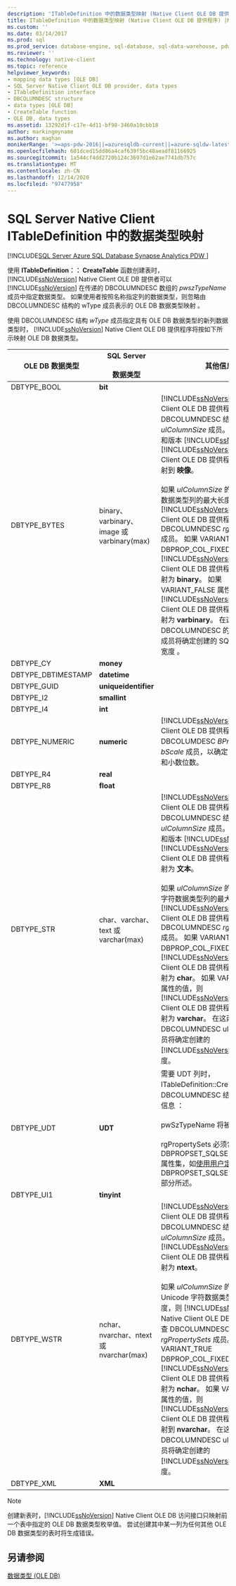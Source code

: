 ```yaml
---
description: 'ITableDefinition 中的数据类型映射 (Native Client OLE DB 提供程序) '
title: ITableDefinition 中的数据类型映射 (Native Client OLE DB 提供程序) |Microsoft Docs
ms.custom: ''
ms.date: 03/14/2017
ms.prod: sql
ms.prod_service: database-engine, sql-database, sql-data-warehouse, pdw
ms.reviewer: ''
ms.technology: native-client
ms.topic: reference
helpviewer_keywords:
- mapping data types [OLE DB]
- SQL Server Native Client OLE DB provider, data types
- ITableDefinition interface
- DBCOLUMNDESC structure
- data types [OLE DB]
- CreateTable function
- OLE DB, data types
ms.assetid: 13292d1f-c17e-4d11-bf98-3460a10cbb18
author: markingmyname
ms.author: maghan
monikerRange: '>=aps-pdw-2016||=azuresqldb-current||=azure-sqldw-latest||>=sql-server-2016||>=sql-server-linux-2017||=azuresqldb-mi-current'
ms.openlocfilehash: 601dced15dd86a4caf639f5bc48aeadf81166925
ms.sourcegitcommit: 1a544cf4dd2720b124c3697d1e62ae7741db757c
ms.translationtype: MT
ms.contentlocale: zh-CN
ms.lasthandoff: 12/14/2020
ms.locfileid: "97477958"
---
```

# <a name="sql-server-native-client-data-type-mapping-in-itabledefinition"></a>SQL Server Native Client ITableDefinition 中的数据类型映射
[!INCLUDE[SQL Server Azure SQL Database Synapse Analytics PDW ](../../includes/applies-to-version/sql-asdb-asdbmi-asa-pdw.md)]

  使用 **ITableDefinition：： CreateTable** 函数创建表时， [!INCLUDE[ssNoVersion](../../includes/ssnoversion-md.md)] Native Client OLE DB 提供者可以 [!INCLUDE[ssNoVersion](../../includes/ssnoversion-md.md)] 在传递的 DBCOLUMNDESC 数组的 *pwszTypeName* 成员中指定数据类型。 如果使用者按照名称指定列的数据类型，则忽略由 DBCOLUMNDESC 结构的 wType 成员表示的 OLE DB 数据类型映射  。  
  
 使用 DBCOLUMNDESC 结构 *wType* 成员指定具有 OLE DB 数据类型的新列数据类型时， [!INCLUDE[ssNoVersion](../../includes/ssnoversion-md.md)] Native Client OLE DB 提供程序将按如下所示映射 OLE DB 数据类型。  
  
|OLE DB 数据类型|SQL Server<br /><br /> 数据类型|其他信息|  
|----------------------|------------------------------|----------------------------|  
|DBTYPE_BOOL|**bit**||  
|DBTYPE_BYTES|binary、varbinary、image 或 varbinary(max)    |[!INCLUDE[ssNoVersion](../../includes/ssnoversion-md.md)]Native Client OLE DB 提供程序检查 DBCOLUMNDESC 结构的 *ulColumnSize* 成员。 基于实例的值和版本 [!INCLUDE[ssNoVersion](../../includes/ssnoversion-md.md)] ， [!INCLUDE[ssNoVersion](../../includes/ssnoversion-md.md)] Native Client OLE DB 提供程序将该类型映射到 **映像**。<br /><br /> 如果 *ulColumnSize* 的值小于 **binary** 数据类型列的最大长度，则 [!INCLUDE[ssNoVersion](../../includes/ssnoversion-md.md)] Native Client OLE DB 提供程序将检查 DBCOLUMNDESC *rgPropertySets* 成员。 如果 VARIANT_TRUE DBPROP_COL_FIXEDLENGTH，则 [!INCLUDE[ssNoVersion](../../includes/ssnoversion-md.md)] Native Client OLE DB 提供程序将该类型映射为 **binary**。 如果 VARIANT_FALSE 属性的值，则 [!INCLUDE[ssNoVersion](../../includes/ssnoversion-md.md)] Native Client OLE DB 提供程序将该类型映射为 **varbinary**。 在这两种情况下，DBCOLUMNDESC 的 ulColumnSize 成员将确定创建的 SQL Server 列的宽度  。|  
|DBTYPE_CY|**money**||  
|DBTYPE_DBTIMESTAMP|**datetime**||  
|DBTYPE_GUID|**uniqueidentifier**||  
|DBTYPE_I2|**smallint**||  
|DBTYPE_I4|**int**||  
|DBTYPE_NUMERIC|**numeric**|[!INCLUDE[ssNoVersion](../../includes/ssnoversion-md.md)]Native Client OLE DB 提供程序检查 DBCOLUMDESC *BPrecision* 和 *bScale* 成员，以确定 **数值** 列的精度和小数位数。|  
|DBTYPE_R4|**real**||  
|DBTYPE_R8|**float**||  
|DBTYPE_STR|char、varchar、text 或 varchar(max)    |[!INCLUDE[ssNoVersion](../../includes/ssnoversion-md.md)]Native Client OLE DB 提供程序检查 DBCOLUMNDESC 结构的 *ulColumnSize* 成员。 基于实例的值和版本 [!INCLUDE[ssNoVersion](../../includes/ssnoversion-md.md)] ， [!INCLUDE[ssNoVersion](../../includes/ssnoversion-md.md)] Native Client OLE DB 提供程序将该类型映射为 **文本**。<br /><br /> 如果 *ulColumnSize* 的值小于多字节字符数据类型列的最大长度，则 [!INCLUDE[ssNoVersion](../../includes/ssnoversion-md.md)] Native Client OLE DB 提供程序将检查 DBCOLUMNDESC *rgPropertySets* 成员。 如果 VARIANT_TRUE DBPROP_COL_FIXEDLENGTH，则 [!INCLUDE[ssNoVersion](../../includes/ssnoversion-md.md)] Native Client OLE DB 提供程序将该类型映射为 **char**。 如果 VARIANT_FALSE 属性的值，则 [!INCLUDE[ssNoVersion](../../includes/ssnoversion-md.md)] Native Client OLE DB 提供程序将该类型映射为 **varchar**。 在这两种情况下，DBCOLUMNDESC ulColumnSize 成员将确定创建的 [!INCLUDE[ssNoVersion](../../includes/ssnoversion-md.md)] 列的宽度。|  
|DBTYPE_UDT|**UDT**|需要 UDT 列时，ITableDefinition::CreateTable 将在 DBCOLUMNDESC 结构中用到以下信息   ：<br /><br /> pwSzTypeName  将被忽略。<br /><br /> rgPropertySets 必须包括 DBPROPSET_SQLSERVERCOLUMN 属性集，如[使用用户定义的类型](../../relational-databases/native-client/features/using-user-defined-types.md)中的 DBPROPSET_SQLSERVERCOLUMN 部分所述。|  
|DBTYPE_UI1|**tinyint**||  
|DBTYPE_WSTR|nchar、nvarchar、ntext 或 nvarchar(max)    |[!INCLUDE[ssNoVersion](../../includes/ssnoversion-md.md)]Native Client OLE DB 提供程序检查 DBCOLUMNDESC 结构的 *ulColumnSize* 成员。 根据值， [!INCLUDE[ssNoVersion](../../includes/ssnoversion-md.md)] Native Client OLE DB 提供程序将该类型映射为 **ntext**。<br /><br /> 如果 *ulColumnSize* 的值小于 Unicode 字符数据类型列的最大长度，则 [!INCLUDE[ssNoVersion](../../includes/ssnoversion-md.md)] Native Client OLE DB 提供程序将检查 DBCOLUMNDESC *rgPropertySets* 成员。 如果 VARIANT_TRUE DBPROP_COL_FIXEDLENGTH，则 [!INCLUDE[ssNoVersion](../../includes/ssnoversion-md.md)] Native Client OLE DB 提供程序将该类型映射为 **nchar**。 如果 VARIANT_FALSE 属性的值，则 [!INCLUDE[ssNoVersion](../../includes/ssnoversion-md.md)] Native Client OLE DB 提供程序将该类型映射到 **nvarchar**。 在这两种情况下，DBCOLUMNDESC ulColumnSize 成员将确定创建的 [!INCLUDE[ssNoVersion](../../includes/ssnoversion-md.md)] 列的宽度。|  
|DBTYPE_XML|**XML**||  
  
> [!NOTE]  
>  创建新表时，[!INCLUDE[ssNoVersion](../../includes/ssnoversion-md.md)] Native Client OLE DB 访问接口只映射前一个表中指定的 OLE DB 数据类型枚举值。 尝试创建其中某一列为任何其他 OLE DB 数据类型的表时将生成错误。  
  
## <a name="see-also"></a>另请参阅  
 [数据类型 (OLE DB)](../../relational-databases/native-client-ole-db-data-types/data-types-ole-db.md)  
  
  
